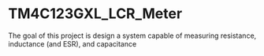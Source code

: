 # TM4C123GXL_LCR_Meter
The goal of this project is design a system capable of measuring resistance, inductance (and ESR), and capacitance
